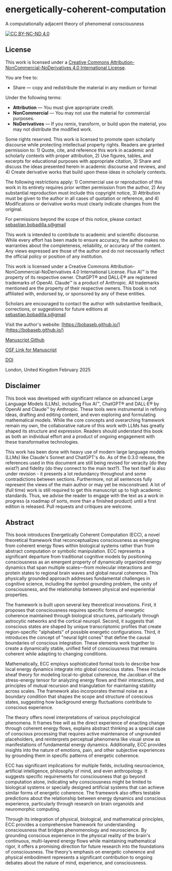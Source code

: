 # energetically-coherent-computation
A computationally adjacent theory of phenomenal consciousness

[![CC BY-NC-ND 4.0](https://licensebuttons.net/l/by-nc-nd/4.0/88x31.png)](https://creativecommons.org/licenses/by-nc-nd/4.0/)

## License

This work is licensed under a [Creative Commons Attribution-NonCommercial-NoDerivatives 4.0 International License](https://creativecommons.org/licenses/by-nc-nd/4.0/). 

You are free to:
- Share — copy and redistribute the material in any medium or format

Under the following terms:
- **Attribution** — You must give appropriate credit.
- **NonCommercial** — You may not use the material for commercial purposes.
- **NoDerivatives** — If you remix, transform, or build upon the material, you may not distribute the modified work.

Some rights reserved. This work is licensed to promote open scholarly discourse while protecting intellectual property rights. Readers are granted permission to: 1) Quote, cite, and reference this work in academic and scholarly contexts with proper attribution, 2) Use figures, tables, and excerpts for educational purposes with appropriate citation, 3) Share and discuss the ideas presented herein in academic discourse and reviews, and 4) Create derivative works that build upon these ideas in scholarly contexts.

The following restrictions apply: 1) Commercial use or reproduction of this work in its entirety requires prior written permission from the author, 2) Any substantial reproduction must include this copyright notice, 3) Attribution must be given to the author in all cases of quotation or reference, and 4) Modifications or derivative works must clearly indicate changes from the original.

For permissions beyond the scope of this notice, please contact [sebastian.bobadilla.s@gmail](mailto:sebastian.bobadilla.s@gmail.com) 

This work is intended to contribute to academic and scientific discourse. While every effort has been made to ensure accuracy, the author makes no warranties about the completeness, reliability, or accuracy of the content. Any views expressed are those of the author and do not necessarily reflect the official policy or position of any institution.

This work is licensed under a Creative Commons Attribution-NonCommercial-NoDerivatives 4.0 International License. Flux AI™ is the property of its respective owner. ChatGPT® and DALL·E® are registered trademarks of OpenAI. Claude™ is a product of Anthropic. All trademarks mentioned are the property of their respective owners. This book is not affiliated with, endorsed by, or sponsored by any of these entities.

Scholars are encouraged to contact the author with substantive feedback, corrections, or suggestions for future editions at [sebastian.bobadilla.s@gmail](mailto:sebastian.bobadilla.s@gmail.com) 

Visit the author's website: [https://bobaseb.github.io/](https://bobaseb.github.io/)

[Manuscript Github](https://github.com/bobaseb/energetically-coherent-computation)

[OSF Link for Manuscript](https://osf.io/42gxn/)

[DOI](https://doi.org/10.17605/OSF.IO/42GXN)
    
London, United Kingdom
February 2025

## Disclaimer

This book was developed with significant reliance on advanced Large Language Models (LLMs), including Flux AI™, ChatGPT® and DALL·E® by OpenAI and Claude™ by Anthropic. These tools were instrumental in refining ideas, drafting and editing content, and even exploring and formulating mathematical models. While the core concepts and overarching framework remain my own, the collaborative nature of this work with LLMs has greatly shaped its structure and expression. Readers should understand this book as both an individual effort and a product of ongoing engagement with these transformative technologies.

This work has been done with heavy use of modern large language models (LLMs) like Claude's Sonnet and ChatGPT's 4o. As of the 0.3.0 release, the references used in this document are still being revised for veracity (do they exist?) and fidelity (do they connect to the main text?). The text itself is also under revision - it presents a lot redundancy throughout and some contradictions between sections. Furthermore, not all sentences fully represent the views of the main author or may yet be misconstrued. A lot of (full time) work is still required to get this manuscript up to high academic standards. Thus, we advise the reader to engage with the text as a work in progress (a roadmap of sorts, more than a finished product) until a first edition is released. Pull requests and critiques are welcome.

## Abstract

This book introduces Energetically Coherent Computation (ECC), a novel theoretical framework that reconceptualizes consciousness as emerging from coherent energy flows within biological systems rather than from abstract computation or symbolic manipulation. ECC represents a significant departure from traditional cognitive models by positioning consciousness as an emergent property of dynamically organized energy dynamics that span multiple scales—from molecular interactions and protein states to regional brain waves and global neural coherence. This physically grounded approach addresses fundamental challenges in cognitive science, including the symbol grounding problem, the unity of consciousness, and the relationship between physical and experiential properties.

The framework is built upon several key theoretical innovations. First, it proposes that consciousness requires specific forms of energetic coherence maintained through biological structures, particularly through astrocytic networks and the cortical neuropil. Second, it suggests that conscious states are shaped by unique transcriptomic profiles that create region-specific "alphabets" of possible energetic configurations. Third, it introduces the concept of "neural light cones" that define the causal boundaries of conscious integration. These elements work together to create a dynamically stable, unified field of consciousness that remains coherent while adapting to changing conditions.

Mathematically, ECC employs sophisticated formal tools to describe how local energy dynamics integrate into global conscious states. These include sheaf theory for modeling local-to-global coherence, the Jacobian of the stress-energy tensor for analyzing energy flows and their interactions, and principles of mutual recursion and triangulation for maintaining stability across scales. The framework also incorporates thermal noise as a boundary condition that shapes the scope and structure of conscious states, suggesting how background energy fluctuations contribute to conscious experience.

The theory offers novel interpretations of various psychological phenomena. It frames free will as the direct experience of enacting change through coherent energy flows, explains abstract thinking as a special case of conscious processing that requires active maintenance of ungrounded placeholders, and reinterprets perceptual phenomena like visual snow as manifestations of fundamental energy dynamics. Additionally, ECC provides insights into the nature of emotions, pain, and other subjective experiences by grounding them in specific patterns of energetic coherence.

ECC has significant implications for multiple fields, including neuroscience, artificial intelligence, philosophy of mind, and even anthropology. It suggests specific requirements for consciousness that go beyond computation alone, indicating why consciousness might be limited to biological systems or specially designed artificial systems that can achieve similar forms of energetic coherence. The framework also offers testable predictions about the relationship between energy dynamics and conscious experience, particularly through research on brain organoids and neuromorphic computing.

Through its integration of physical, biological, and mathematical principles, ECC provides a comprehensive framework for understanding consciousness that bridges phenomenology and neuroscience. By grounding conscious experience in the physical reality of the brain's continuous, multi-layered energy flows while maintaining mathematical rigor, it offers a promising direction for future research into the foundations of consciousness. The theory's emphasis on energetic coherence and physical embodiment represents a significant contribution to ongoing debates about the nature of mind, experience, and consciousness.
